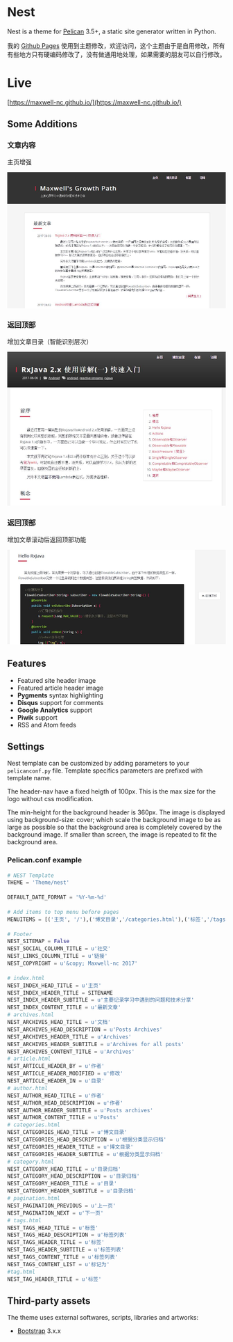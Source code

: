 # Nest

Nest is a theme for [Pelican](https://getpelican.com) 3.5+, a static site generator written in Python.

我的 [Github Pages](https://maxwell-nc.github.io/) 使用到主题修改，欢迎访问，这个主题由于是自用修改，所有有些地方只有硬编码修改了，没有做通用地处理，如果需要的朋友可以自行修改。

# Live
[https://maxwell-nc.github.io/](https://maxwell-nc.github.io/)

## Some Additions

### 文章内容
主页增强

![Nest Article View](https://raw.githubusercontent.com/maxwell-nc/nest/master/1.jpg)

### 返回顶部
增加文章目录（智能识别层次）

![Nest Article View](https://raw.githubusercontent.com/maxwell-nc/nest/master/2.jpg)

### 返回顶部
增加文章滚动后返回顶部功能

![Nest Article View](https://raw.githubusercontent.com/maxwell-nc/nest/master/3.jpg)

## Features

* Featured site header image
* Featured article header image
* **Pygments** syntax highlighting
* **Disqus** support for comments
* **Google Analytics** support
* **Piwik** support
* RSS and Atom feeds

## Settings

Nest template can be customized by adding parameters to your `pelicanconf.py` file. Template specifics parameters are prefixed with template name.

The header-nav have a fixed heigth of 100px. This is the max size for the logo without css modification.

The min-height for the background header is 360px. The image is displayed using background-size: cover; which scale the background image to be as large as possible so that the background area is completely covered by the background image. If smaller than screen, the image is repeated to fit the background area.

### Pelican.conf example

```python
# NEST Template
THEME = 'Theme/nest'

DEFAULT_DATE_FORMAT = '%Y-%m-%d'

# Add items to top menu before pages
MENUITEMS = [('主页', '/'),('博文目录','/categories.html'),('标签','/tags.html'),('订阅',FEED_ALL_ATOM)]

# Footer
NEST_SITEMAP = False
NEST_SOCIAL_COLUMN_TITLE = u'社交'
NEST_LINKS_COLUMN_TITLE = u'链接'
NEST_COPYRIGHT = u'&copy; Maxwell-nc 2017'

# index.html
NEST_INDEX_HEAD_TITLE = u'主页'
NEST_INDEX_HEADER_TITLE = SITENAME
NEST_INDEX_HEADER_SUBTITLE = u'主要记录学习中遇到的问题和技术分享'
NEST_INDEX_CONTENT_TITLE = u'最新文章'
# archives.html
NEST_ARCHIVES_HEAD_TITLE = u'文档'
NEST_ARCHIVES_HEAD_DESCRIPTION = u'Posts Archives'
NEST_ARCHIVES_HEADER_TITLE = u'Archives'
NEST_ARCHIVES_HEADER_SUBTITLE = u'Archives for all posts'
NEST_ARCHIVES_CONTENT_TITLE = u'Archives'
# article.html
NEST_ARTICLE_HEADER_BY = u'作者'
NEST_ARTICLE_HEADER_MODIFIED = u'修改'
NEST_ARTICLE_HEADER_IN = u'目录'
# author.html
NEST_AUTHOR_HEAD_TITLE = u'作者'
NEST_AUTHOR_HEAD_DESCRIPTION = u'作者'
NEST_AUTHOR_HEADER_SUBTITLE = u'Posts archives'
NEST_AUTHOR_CONTENT_TITLE = u'Posts'
# categories.html
NEST_CATEGORIES_HEAD_TITLE = u'博文目录'
NEST_CATEGORIES_HEAD_DESCRIPTION = u'根据分类显示归档'
NEST_CATEGORIES_HEADER_TITLE = u'博文目录'
NEST_CATEGORIES_HEADER_SUBTITLE = u'根据分类显示归档'
# category.html
NEST_CATEGORY_HEAD_TITLE = u'目录归档'
NEST_CATEGORY_HEAD_DESCRIPTION = u'目录归档'
NEST_CATEGORY_HEADER_TITLE = u'目录'
NEST_CATEGORY_HEADER_SUBTITLE = u'目录归档'
# pagination.html
NEST_PAGINATION_PREVIOUS = u'上一页'
NEST_PAGINATION_NEXT = u'下一页'
# tags.html
NEST_TAGS_HEAD_TITLE = u'标签'
NEST_TAGS_HEAD_DESCRIPTION = u'标签列表'
NEST_TAGS_HEADER_TITLE = u'标签'
NEST_TAGS_HEADER_SUBTITLE = u'标签列表'
NEST_TAGS_CONTENT_TITLE = u'标签列表'
NEST_TAGS_CONTENT_LIST = u'标记为'
#tag.html
NEST_TAG_HEADER_TITLE = u'标签'
```


## Third-party assets

The theme uses external softwares, scripts, libraries and artworks:

* [Bootstrap](http://getbootstrap.com/) 3.x.x
